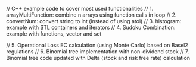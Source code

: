 // C++ example code to cover most used functionalities 
//   1. arrayMultiFunction: combine n arrays using function calls in loop
//   2. convertNum: convert string to int (instead of using atoi)
//   3. histogram: example with STL containers and iterators
//   4. Sudoku Combination: example with functions, vector and set

//   5. Operational Loss EC calculation (using Monte Carlo) based on Basel2 regulations
//   6. Binomial tree implementation with non-dividend stock
//   7. Binomial tree code updated with Delta (stock and risk free rate) calculation
